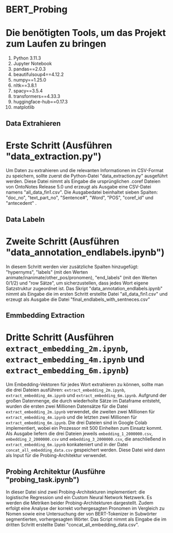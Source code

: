 # BERT_Probing
# Die benötigten Tools, um das Projekt zum Laufen zu bringen
1. Python 3.11.3
2. Jupyter Notebook
3. pandas==2.0.3
4. beautifulsoup4==4.12.2
5. numpy==1.25.0
6. nltk==3.8.1
7. spacy==3.5.4
8. transformers==4.33.3
9. huggingface-hub==0.17.3
10. matplotlib

## Data Extrahieren
# Erste Schritt (Ausführen "data_extraction.py")

Um Daten zu extrahieren und die relevanten Informationen im CSV-Format zu speichern, sollte zuerst die Python-Datei "data_extraction.py" ausgeführt werden. Diese Datei nimmt als Eingabe die ursprünglichen .coref Dateien von OntoNotes Release 5.0 und erzeugt als Ausgabe eine CSV-Datei namens "all_data_fin1.csv". Die Ausgabedatei beinhaltet sieben Spalten: "doc_no", "text_part_no", "Sentence#", "Word", "POS", "coref_id" und "antecedent" .

## Data Labeln
# Zweite Schritt (Ausführen "data_annotation_endlabels.ipynb")

In diesem Schritt werden vier zusätzliche Spalten hinzugefügt: "hypernyms", "labels" (mit den Werten animate/inanimate/other_pos/pronomen), "end_labels" (mit den Werten 0/1/2) und "row Sätze", um sicherzustellen, dass jedes Wort eigene Satzstruktur zugeordnet ist. Das Skript "data_annotation_endlabels.ipynb" nimmt als Eingabe die im ersten Schritt erstellte Datei "all_data_fin1.csv" und erzeugt als Ausgabe die Datei "final_endlabels_with_sentneces.csv"

## Emmbedding Extraction 
# Dritte Schritt (Ausführen `extract_embedding_2m.ipynb`, `extract_embedding_4m.ipynb` und `extract_embedding_6m.ipynb`)

Um Embedding-Vektoren für jedes Wort extrahieren zu können, sollte man die drei Dateien ausführen: `extract_embedding_2m.ipynb`, `extract_embedding_4m.ipynb` und `extract_embedding_6m.ipynb`. Aufgrund der großen Datenmenge, die durch wiederholte Sätze im Dataframe entsteht, wurden die ersten zwei Millionen Datensätze für die Datei `extract_embedding_2m.ipynb` verwendet, die zweiten zwei Millionen für `extract_embedding_4m.ipynb` und die letzten zwei Millionen für `extract_embedding_6m.ipynb`. Die drei Dateien sind in Google Colab implementiert, wobei ein Prozessor mit 500 Einheiten zum Einsatz kommt. Als Ausgabe liefern die drei Dateien jeweils `embedding_1_2000000.csv`, `embedding_2_2000000.csv` und `embedding_3_2000000.csv`, die anschließend in `extract_embedding_6m.ipynb` konkateniert und in der Datei `concat_all_embedding_data.csv` gespeichert werden. Diese Datei wird dann als Input für die Probing-Architektur verwendet.

## Probing Architektur (Ausführe "probing_task.ipynb")

In dieser Datei sind zwei Probing-Architekturen implementiert: die logistische Regression und ein Custom Neural Network Netzwerk. Es werden die Metriken beider Probing-Architekturen dargestellt. Zudem erfolgt eine Analyse der korrekt vorhergesagten Pronomen im Vergleich zu Nomen sowie eine Untersuchung der von BERT-Tokenizer in Subwörter segmentierten, vorhergesagten Wörter. Das Script nimmt als Eingabe die im dritten Schritt erstellte Datei "concat_all_embedding_data.csv". 




